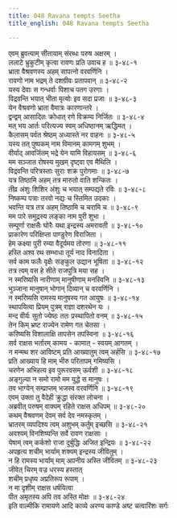 ```yaml
---
title: 048 Ravana tempts Seetha
title_english: 048 Ravana tempts Seetha

---
```

<div class="audioEmbed"  caption="श्रीराम-हरिसीताराममूर्ति-घनपाठिभ्यां वचनम्" src="https://archive.org/download/Ramayana-recitation-Sriram-harisItArAmamUrti-Ghanapaati-v2/Kanda_3/Kanda_3_ARK-048-Ravanena_Sita_Nirbhartha_Sanam.mp3"></div>

एवम् ब्रुवत्याम् सीतायाम् संरब्धः परुष अक्षरम् ।  
ललाटे भ्रुकुटीम् कृत्वा रावणः प्रति उवाच ह ॥ ३-४८-१  
भ्राता वैश्रवणस्य अहम् सापत्नो वरवर्णिनि ।  
रावणो नाम भद्रम् ते दशग्रीवः प्रतापवान् ॥ ३-४८-२  
यस्य देवाः स गन्धर्वाः पिशाच पतग उरगाः ।  
विद्रवन्ति भयात् भीता मृत्योः इव सदा प्रजाः ॥ ३-४८-३  
येन वैश्रवणो भ्राता वैमात्रः कारणान्तरे ।  
द्वन्द्वम् आसादितः क्रोधात् रणे विक्रम्य निर्जितः ॥ ३-४८-४  
मत् भय आर्तः परित्यज्य स्वम् अधिष्ठानम् ऋद्धिमत् ।  
कैलासम् पर्वत श्रेष्ठम् अध्यास्ते नर वाहनः ॥ ३-४८-५  
यस्य तत् पुष्पकम् नाम विमानम् कामगम् शुभम् ।  
वीर्याद् आवर्जितम् भद्रे येन यामि विहायसम् ॥ ३-४८-६  
मम सञ्जात रोषस्य मुखम् दृष्ट्वा एव मैथिलि ।  
विद्रवन्ति परित्रस्ताः सुराः शक्र पुरोगमाः ॥ ३-४८-७  
यत्र तिष्ठामि अहम् तत्र मारुतो वाति शन्कितः ।  
तीव्र अंशुः शिशिर अंशुः च भयात् सम्पद्यते रविः ॥ ३-४८-८  
निष्कम्प पत्राः तरवो नद्यः च स्तिमित उदकाः ।  
भवन्ति यत्र तत्र अहम् तिष्ठामि च चरामि च ॥ ३-४८-९  
मम पारे समुद्रस्य लङ्का नाम पुरी शुभा ।  
सम्पूर्णा राक्षसैः घोरैः यथा इन्द्रस्य अमरावती ॥ ३-४८-१०  
प्राकारेण परिक्षिप्ता पाण्डुरेण विराजिता ।  
हेम कक्ष्या पुरी रम्या वैदूर्यमय तोरणा ॥ ३-४८-११  
हस्ति अश्व रथ सम्भाधा तूर्य नाद विनादिता ।  
सर्व काम फलैः वृक्षैः सङ्कुल उद्यान भूषिता ॥ ३-४८-१२  
तत्र त्वम् वस हे सीते राजपुत्रि मया सह ।  
न स्मरिष्यसि नारीणाम् मानुषीणाम् मनस्विनि ॥ ३-४८-१३  
भुञ्जाना मानुषान् भोगान् दिव्यान् च वरवर्णिनि ।  
न स्मरिष्यसि रामस्य मानुषस्य गत आयुषः ॥ ३-४८-१४  
स्थापयित्वा प्रियम् पुत्रम् राज्ञा दशरथेन यः ।  
मन्द वीर्यः सुतो ज्येष्ठः ततः प्रस्थापितो वनम् ॥ ३-४८-१५  
तेन किम् भ्रष्ट राज्येन रामेण गत चेतसा ।  
करिष्यसि विशालाक्षि तापसेन तपस्विना ॥ ३-४८-१६  
सर्व राक्षस भर्तारम् कामय - कामात् - स्वयम् आगतम् ।  
न मन्मथ शर आविष्टम् प्रति आख्यातुम् त्वम् अर्हसि ॥ ३-४८-१७  
प्रति आख्याय हि माम् भीरु परितापम् गमिष्यसि ।  
चरणेन अभिहत्य इव पुरूरवसम् ऊर्वशी ॥ ३-४८-१८  
अङ्गुल्या न समो रामो मम युद्धे स मानुषः ।  
तव भाग्येन् सम्प्राप्तम् भजस्व वरवर्णिनि ॥ ३-४८-१९  
एवम् उक्ता तु वैदेही क्रुद्धा संरक्त लोचना ।  
अब्रवीत् परुषम् वाक्यम् रहिते राक्षस अधिपम् ॥ ३-४८-२०  
कथम् वैश्रवणम् देवम् सर्व देव नमस्कृतम् ।  
भ्रातरम् व्यपदिश्य त्वम् अशुभम् कर्तुम् इच्छसि ॥ ३-४८-२१  
अवश्यम् विनशिष्यन्ति सर्वे रावण राक्षसाः ।  
येषाम् त्वम् कर्कशो राजा दुर्बुद्धिः अजित इन्द्रियः ॥ ३-४८-२२  
अपहृत्य शचीम् भार्याम् शक्यम् इन्द्रस्य जीवितुम् ।  
न हि रामस्य भार्याम् माम् अपनीय अस्ति जीवितम् ॥ ३-४८-२३  
जीवेत् चिरम् वज्र धरस्य हस्तात्  
शचीम् प्रधृष्य अप्रतिरूप रूपाम् ।  
न मा दृशीम् राक्षस धर्षयित्वा  
पीत अमृतस्य अपि तव अस्ति मोक्षः ॥ ३-४८-२४  
इति वाल्मीकि रामायणे आदि काव्ये अरण्य काण्डे अष्ट चत्वारिंशः सर्गः